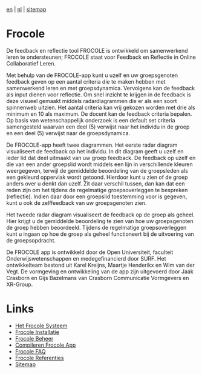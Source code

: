 [en](/en/index) | [nl](/index) | [sitemap](/nl/sitemap)

# Frocole

De feedback en reflectie tool FROCOLE is ontwikkeld om samenwerkend leren te ondersteunen; FROCOLE staat voor Feedback en Reflectie in Online Collaboratief Leren.

Met behulp van de FROCOLE-app kunt u uzelf en uw groepsgenoten feedback geven op een aantal criteria die te maken hebben met samenwerkend leren en met groepsdynamica. Vervolgens kan de feedback als input dienen voor reflectie. Om snel inzicht te krijgen in de feedback is deze visueel gemaakt middels radardiagrammen die er als een soort spinnenweb uitzien. Het aantal criteria kan vrij gekozen worden met drie als minimum en 10 als maximum. De docent kan de feedback criteria bepalen. Op basis van wetenschappelijk onderzoek is een default set criteria samengesteld waarvan een deel (5) verwijst naar het individu in de groep en een deel (5) verwijst naar de groepsdynamica.

De FROCOLE-app heeft twee diagrammen. Het eerste radar diagram visualiseert de feedback op het individu. In dit diagram geeft u uzelf en ieder lid dat deel uitmaakt van uw groep feedback. De feedback op uzelf en die van een ander groepslid wordt middels een lijn in verschillende kleuren weergegeven, terwijl de gemiddelde beoordeling van de groepsleden als een gekleurd oppervlak wordt getoond. Hierdoor kunt u zien of de groep anders over u denkt dan uzelf. Zit daar verschil tussen, dan kan dat een reden zijn om het tijdens de regelmatige groepsoverleggen te bespreken (reflectie). Indien daar door een groepslid toestemming voor is gegeven, kunt u ook de zelffeedback van uw groepsgenoten zien.

Het tweede radar diagram visualiseert de feedback op de groep als geheel. Hier krijgt u de gemiddelde beoordeling te zien van hoe uw groepsgenoten de groep hebben beoordeeld. Tijdens de regelmatige groepsoverleggen kunt u ingaan op hoe de groep als geheel functioneert bij de uitvoering van de groepsopdracht.

De FROCOLE app is ontwikkeld door de Open Universiteit, faculteit Onderwijswetenschappen en medegefinancierd door SURF. Het ontwikkelteam bestond uit Karel Kreijns, Maartje Henderikx en Wim van der Vegt. De vormgeving en ontwikkeling van de app zijn uitgevoerd door Jaak Crasborn en Gijs Bazelmans van Crasborn Communicatie Vormgevers en XR-Group.

# Links

- [Het Frocole Systeem](/nl/frocole_system)
- [Frocole Installatie](/nl/frocole_install)
- [Frocole Beheer](/nl/frocole_beheer)
- [Compileren Frocole App](/nl/frocole_compile_app)
- [Frocole FAQ](/nl/frocole_faq)
- [Frocole Referenties](/frocole_references)
- [Sitemap](/nl/sitemap)
